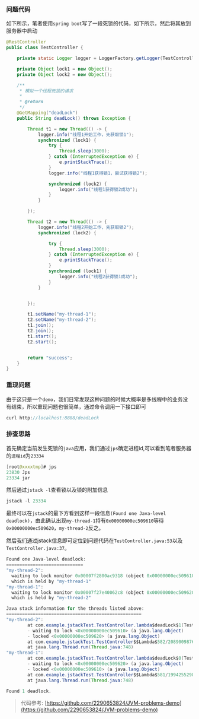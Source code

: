 ### 问题代码

如下所示，笔者使用`spring boot`写了一段死锁的代码，如下所示，然后将其放到服务器中启动

```java
@RestController
public class TestController {

    private static Logger logger = LoggerFactory.getLogger(TestController.class);

    private Object lock1 = new Object();
    private Object lock2 = new Object();

    /**
     * 模拟一个线程死锁的请求
     *
     * @return
     */
    @GetMapping("deadLock")
    public String deadLock() throws Exception {

        Thread t1 = new Thread(() -> {
            logger.info("线程1开始工作，先获取锁1");
            synchronized (lock1) {
                try {
                    Thread.sleep(3000);
                } catch (InterruptedException e) {
                    e.printStackTrace();
                }
                logger.info("线程1获得锁1，尝试获得锁2");

                synchronized (lock2) {
                    logger.info("线程1获得锁2成功");
                }
            }

        });

        Thread t2 = new Thread(() -> {
            logger.info("线程2开始工作，先获取锁2");
            synchronized (lock2) {

                try {
                    Thread.sleep(3000);
                } catch (InterruptedException e) {
                    e.printStackTrace();
                }
                synchronized (lock1) {
                    logger.info("线程2获得锁1成功");
                }
            }


        });

        t1.setName("my-thread-1");
        t2.setName("my-thread-2");
        t1.join();
        t2.join();
        t1.start();
        t2.start();


        return "success";
    }
}
```

### 重现问题

由于这只是一个`demo`，我们日常发现这种问题的时候大概率是多线程中的业务没有结束，所以重现问题也很简单，通过命令调用一下接口即可

```java
curl http://localhost:8888/deadLock
```

### 排查思路

首先确定当前发生死锁的`java`应用，我们通过`jps`确定进程id,可以看到笔者服务器的`进程id`为`23334`

```java
[root@xxxxtmp]# jps
23830 Jps
23334 jar
```

然后通过`jstack -l`查看锁以及锁的附加信息

```java
jstack -l 23334
```

最终可以在`jstack`的最下方看到这样一段信息`(Found one Java-level deadlock)`，由此确认出现`my-thread-1`持有`0x00000000ec509610`等待`0x00000000ec509620`，`my-thread-2`反之。

然后我们通过jstack信息即可定位到问题代码在`TestController.java:53`以及`TestController.java:37`。

```java
Found one Java-level deadlock:
=============================
"my-thread-2":
  waiting to lock monitor 0x00007f2800ac9318 (object 0x00000000ec509610, a java.lang.Object),
  which is held by "my-thread-1"
"my-thread-1":
  waiting to lock monitor 0x00007f27e40062c8 (object 0x00000000ec509620, a java.lang.Object),
  which is held by "my-thread-2"

Java stack information for the threads listed above:
===================================================
"my-thread-2":
        at com.example.jstackTest.TestController.lambda$deadLock$1(TestController.java:53)
        - waiting to lock <0x00000000ec509610> (a java.lang.Object)
        - locked <0x00000000ec509620> (a java.lang.Object)
        at com.example.jstackTest.TestController$$Lambda$582/2089009876.run(Unknown Source)
        at java.lang.Thread.run(Thread.java:748)
"my-thread-1":
        at com.example.jstackTest.TestController.lambda$deadLock$0(TestController.java:37)
        - waiting to lock <0x00000000ec509620> (a java.lang.Object)
        - locked <0x00000000ec509610> (a java.lang.Object)
        at com.example.jstackTest.TestController$$Lambda$581/1994255298.run(Unknown Source)
        at java.lang.Thread.run(Thread.java:748)

Found 1 deadlock.
```

> 代码参考: [https://github.com/2290653824/JVM-problems-demo](https://github.com/2290653824/JVM-problems-demo)